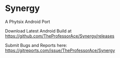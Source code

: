 # Synergy
A Phytsix Android Port

Download Latest Android Build at https://github.com/TheProfessorAce/Synergy/releases

Submit Bugs and Reports here: https://gitreports.com/issue/TheProfessorAce/Synergy
